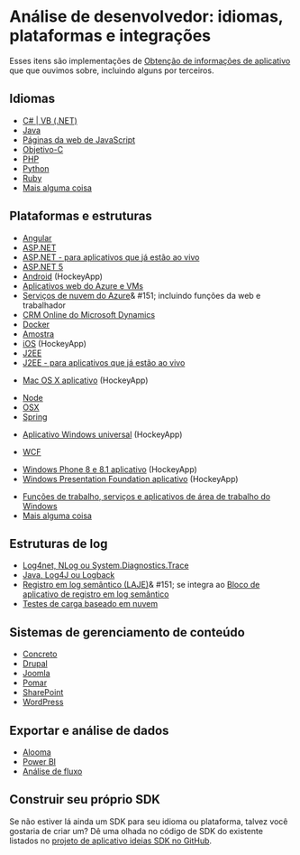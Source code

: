 <properties
    pageTitle="Obtenção de informações de aplicativo: idiomas, plataformas e integrações | Microsoft Azure"
    description="Idiomas, plataformas e integrações disponíveis para obtenção de informações de aplicativo"
    services="application-insights"
    documentationCenter=""
    authors="OlegAnaniev-MSFT"
    manager="douge"/>

<tags
    ms.service="application-insights"
    ms.workload="tbd"
    ms.tgt_pltfrm="ibiza"
    ms.devlang="na"
    ms.topic="get-started-article"
    ms.date="09/01/2016"
    ms.author="awills"/>

# <a name="developer-analytics-languages-platforms-and-integrations"></a>Análise de desenvolvedor: idiomas, plataformas e integrações

Esses itens são implementações de [Obtenção de informações de aplicativo](app-insights-overview.md) que que ouvimos sobre, incluindo alguns por terceiros.

## <a name="languages"></a>Idiomas

+ [C# | VB (.NET)](app-insights-asp-net.md)
+ [Java](app-insights-java-get-started.md)
+ [Páginas da web de JavaScript](app-insights-web-track-usage.md)
+ [Objetivo-C](https://github.com/Microsoft/ApplicationInsights-iOS)
+ [PHP](https://github.com/Microsoft/ApplicationInsights-PHP)
+ [Python](https://pypi.python.org/pypi/applicationinsights/0.1.0)
+ [Ruby](https://rubygems.org/gems/application_insights)
+ [Mais alguma coisa](#projects)

## <a name="platforms-and-frameworks"></a>Plataformas e estruturas

+ [Angular](https://www.npmjs.com/package/angular-applicationinsights)
+ [ASP.NET](app-insights-asp-net.md)
+ [ASP.NET - para aplicativos que já estão ao vivo](app-insights-monitor-performance-live-website-now.md)
+ [ASP.NET 5](app-insights-asp-net-core.md)
+ [Android](https://github.com/Microsoft/ApplicationInsights-Android) (HockeyApp)
+ [Aplicativos web do Azure e VMs](app-insights-azure-web-apps.md)
+ [Serviços de nuvem do Azure](app-insights-cloudservices.md)& #151; incluindo funções da web e trabalhador
+ [CRM Online do Microsoft Dynamics](app-insights-sample-mscrm.md)
+ [Docker](app-insights-docker.md)
+ [Amostra](https://azure.microsoft.com/blog/glimpse-application-insights/)
+ [iOS](https://github.com/Microsoft/ApplicationInsights-iOS) (HockeyApp)
+ [J2EE](app-insights-java-get-started.md)
+ [J2EE - para aplicativos que já estão ao vivo](app-insights-java-live.md)
* [Mac OS X aplicativo](https://support.hockeyapp.net/kb/client-integration-ios-mac-os-x-tvos/hockeyapp-for-mac-os-x) (HockeyApp)
+ [Node](https://www.npmjs.com/package/applicationinsights)
+ [OSX](https://github.com/Microsoft/ApplicationInsights-OSX)
+ [Spring](http://joe.blog.freemansoft.com/2015/12/enabling-microsoft-application-insight.html)
* [Aplicativo Windows universal](https://support.hockeyapp.net/kb/client-integration-windows-and-windows-phone/how-to-create-an-app-for-uwp) (HockeyApp)
+ [WCF](https://github.com/Microsoft/ApplicationInsights-SDK-Labs/blob/master/WCF/readme.md)
* [Windows Phone 8 e 8.1 aplicativo](https://support.hockeyapp.net/kb/client-integration-windows-and-windows-phone/hockeyapp-for-windows-phone-silverlight-apps-80-and-81) (HockeyApp)
* [Windows Presentation Foundation aplicativo](https://support.hockeyapp.net/kb/client-integration-windows-and-windows-phone/hockeyapp-for-windows-wpf-apps) (HockeyApp)
+ [Funções de trabalho, serviços e aplicativos de área de trabalho do Windows](app-insights-windows-desktop.md)
+ [Mais alguma coisa](#projects)


## <a name="logging-frameworks"></a>Estruturas de log

+   [Log4net, NLog ou System.Diagnostics.Trace](app-insights-diagnostic-search.md)
+   [Java, Log4J ou Logback](app-insights-java-trace-logs.md)
+   [Registro em log semântico (LAJE)](https://github.com/fidmor89/SLAB_AppInsights)& #151; se integra ao [Bloco de aplicativo de registro em log semântico](https://msdn.microsoft.com/library/dn440729.aspx)
+   [Testes de carga baseado em nuvem](http://blogs.msdn.com/b/visualstudioalm/archive/2015/07/30/getting-application-insights-counters-with-cloud-based-load-testing.aspx)


## <a name="content-management-systems"></a>Sistemas de gerenciamento de conteúdo

+ [Concreto](https://github.com/fidmor89/appInsights-Concrete)
+ [Drupal](https://github.com/fidmor89/AppInsights-Drupal)
+ [Joomla](https://github.com/fidmor89/AppInsights-Joomla)
+ [Pomar](https://orchardazureappinsights.codeplex.com) 
+ [SharePoint](app-insights-sharepoint.md)
+ [WordPress](https://wordpress.org/plugins/application-insights/)

## <a name="export-and-data-analysis"></a>Exportar e análise de dados

+ [Alooma](https://www.alooma.com/blog/application-insights-amazon-redshift)
+ [Power BI](http://blogs.msdn.com/b/powerbi/archive/2015/11/04/explore-your-application-insights-data-with-power-bi.aspx)
+ [Análise de fluxo](app-insights-export-power-bi.md)

## <a name="projects"></a>Construir seu próprio SDK

Se não estiver lá ainda um SDK para seu idioma ou plataforma, talvez você gostaria de criar um? Dê uma olhada no código de SDK do existente listados no [projeto de aplicativo ideias SDK no GitHub](https://github.com/Microsoft/AppInsights-Home).

